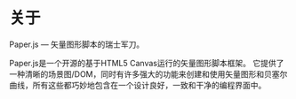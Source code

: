 # 关于

Paper.js — 矢量图形脚本的瑞士军刀。

Paper.js是一个开源的基于HTML5 Canvas运行的矢量图形脚本框架。 它提供了一种清晰的场景图/DOM，同时有许多强大的功能来创建和使用矢量图形和贝塞尔曲线，所有这些都巧妙地包含在一个设计良好，一致和干净的编程界面中。

